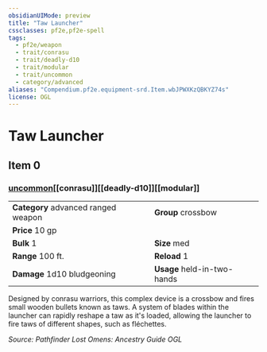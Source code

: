 ```yaml
---
obsidianUIMode: preview
title: "Taw Launcher"
cssclasses: pf2e,pf2e-spell
tags:
  - pf2e/weapon
  - trait/conrasu
  - trait/deadly-d10
  - trait/modular
  - trait/uncommon
  - category/advanced
aliases: "Compendium.pf2e.equipment-srd.Item.wbJPWXKzQBKYZ74s"
license: OGL
---
```

# Taw Launcher
## Item 0
### [uncommon](uncommon "Uncommon Rarity Trait")[[conrasu]][[deadly-d10]][[modular]]

|  |  |
| -- | -- |
| **Category** advanced ranged weapon | **Group** crossbow |
| **Price** 10 gp |  |
| **Bulk** 1 | **Size** med |
|**Range** 100 ft.| **Reload** 1|
| **Damage** 1d10 bludgeoning  | **Usage** held-in-two-hands |



Designed by conrasu warriors, this complex device is a crossbow and fires small wooden bullets known as taws. A system of blades within the launcher can rapidly reshape a taw as it's loaded, allowing the launcher to fire taws of different shapes, such as fléchettes.

*Source: Pathfinder Lost Omens: Ancestry Guide*
*OGL*
